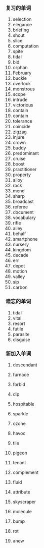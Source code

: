 ### 复习的单词

1. selection
2. elegance
3. briefing
4. shout
5. slice
6. computation
7. spite
8. tidal
9. bid
10. orphan
11. February
12. buckle
13. overlook
14. monstrous
15. scope
16. intrude
17. victorious
18. contain
19. contain
20. tolerance
21. coincide
22. zigzag
23. injure
24. crown
25. buddy
26. predominant
27. cruise
28. boost
29. practitioner
30. property
31. alloy
32. rock
33. mend
34. sharp
35. broadcast
36. referee
37. document
38. vocabulary
39. rifle
40. alley
41. behalf
42. smartphone
43. nursery
44. kingdom
45. decade
46. err
47. depot
48. motion
49. valley
50. sip
51. carbon



### 遗忘的单词

1. tidal
2. vital
3. resort
4. futile
5. parasite
6. disguise





### 新加入单词

1. descendant

2. furnace

3. forbid

4. dip

5. hospitable

6. sparkle

7. ozone

8. havoc

9. tile

10. pigeon

11. tenant

12. complement

13. fluid

14. attribute

15. skyscraper

16. molecule

17. bump

18. rot

19. anew

    
